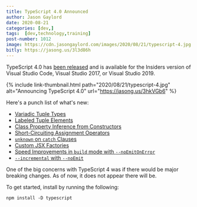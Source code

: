 ```yaml
---
title: TypeScript 4.0 Announced
author: Jason Gaylord
date: 2020-08-21
categories: [dev,]
tags:  [dev,technology,training]
post-number: 1012
image: https://cdn.jasongaylord.com/images/2020/08/21/typescript-4.jpg
bitly: https://jasong.us/3l3d86h
---
```


TypeScript 4.0 has [been released](https://jasong.us/3hkVGb6) and is available for the Insiders version of Visual Studio Code, Visual Studio 2017, or Visual Studio 2019.

{% include link-thumbnail.html path="2020/08/21/typescript-4.jpg" alt="Announcing TypeScript 4.0" url="https://jasong.us/3hkVGb6" %}

Here's a punch list of what's new:

- [Variadic Tuple Types](https://jasong.us/3gghwvd)
- [Labeled Tuple Elements](https://jasong.us/2E2mPBq)
- [Class Property Inference from Constructors](https://jasong.us/3iZUavm)
- [Short-Circuiting Assignment Operators](https://jasong.us/3iZU0nK)
- [`unknown` on `catch` Clauses](https://jasong.us/3iY8KUb)
- [Custom JSX Factories](https://jasong.us/2QaBNrl)
- [Speed Improvements in `build` mode with `--noEmitOnError`](https://jasong.us/3kXimAx)
- [`--incremental` with `--noEmit`](https://jasong.us/34k5jTM)

One of the big concerns with TypeScript 4 was if there would be major breaking changes. As of now, it does not appear there will be.

To get started, install by running the following:

```shell
npm install -D typescript
```